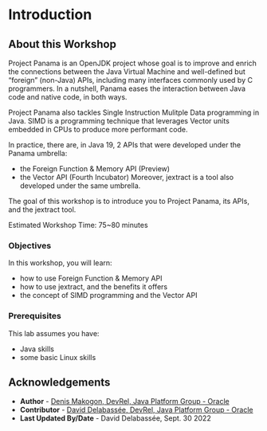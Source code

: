 # Introduction

## About this Workshop


Project Panama is an OpenJDK project whose goal is to improve and enrich the connections between the Java Virtual Machine and well-defined but “foreign” (non-Java) APIs, including many interfaces commonly used by C programmers. In a nutshell, Panama eases the interaction between Java code and native code, in both ways.

Project Panama also tackles Single Instruction Mulitple Data programming in Java. SIMD is a programming technique that leverages Vector units embedded in CPUs to produce more performant code. 

In practice, there are, in Java 19, 2 APIs that were developed under the Panama umbrella:
- the Foreign Function & Memory API (Preview)
- the Vector API (Fourth Incubator)
Moreover, jextract is a tool also developed under the same umbrella.

The goal of this workshop is to introduce you to Project Panama, its APIs, and the jextract tool. 

Estimated Workshop Time: 75~80 minutes

### Objectives


In this workshop, you will learn:
* how to use Foreign Function & Memory API
* how to use jextract, and the benefits it offers
* the concept of SIMD programming and the Vector API


### Prerequisites

This lab assumes you have:
* Java skills
* some basic Linux skills


## Acknowledgements
* **Author** - [Denis Makogon, DevRel, Java Platform Group - Oracle](https://twitter.com/denis_makogon)
* **Contributor** -  [David Delabassée, DevRel, Java Platform Group - Oracle](https://twitter.com/delabassee)
* **Last Updated By/Date** - David Delabassée, Sept. 30 2022
